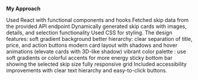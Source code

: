 **My Approach**

Used React with functional components and hooks
Fetched skip data from the provided API endpoint
Dynamically generated skip cards with images, details, and selection functionality
Used CSS for styling. The design features:
soft gradient background
better hierarchy: clear separation of title, price, and action buttons
modern card layout with shadows and hover animations (elevate cards with 3D-like shadow)
vibrant color palette : use soft gradients or colorful accents for more energy
sticky bottom bar showing the selected skip size
fully responsive grid
Included accessibility improvements with clear text hierarchy and easy-to-click buttons.
